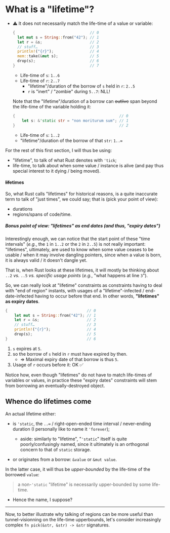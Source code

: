 # What is a "lifetime"?

  - ⚠️ It does not necessarily match the life-time of a value or variable:

    ```rs
    {                                 // 0
      let mut s = String::from("42"); // 1
      let r = &s;                     // 2
      // stuff…                       // 3
      println!("{r}");                // 4
      mem::take(&mut s);              // 5
      drop(s);                        // 6
    }                                 // 7
    ```

      - Life-time of `s`: `1..6`
      - Life-time of `r`: `2..7`
        - "lifetime"/duration of the borrow of `s` held in `r`: `2..5`
        - `r` is "inert" / "zombie" during `5..7`: NLL!

    Note that the "lifetime"/duration of a borrow can ~~outlive~~ span beyond the life-time of the variable holding it:

    ```rs
    {                                              // 0
        let s: &'static str = "non moriturum sum"; // 1
    }                                              // 2
    ```

      - Life-time of `s`: `1..2`
      - "lifetime"/duration of the borrow of that `str`: `1..∞`

For the rest of this first section, I will thus be using:
  - "lifetime", to talk of what Rust denotes with `'tick`;
  - life-time, to talk about when some value / instance is alive (and pay thus special interest to it dying / being moved).

#### <span style="text-decoration: line-through;">life</span>times

So, what Rust calls "lifetimes" for historical reasons, is a quite inaccurate term to talk of "just times", we could say; that is (pick your point of view):
  - durations
  - regions/spans of code/time.

##### Bonus point of view: "lifetimes" as end dates (and thus, "expiry dates")

Interestingly enough, we can notice that the start point of these "time intervals" (_e.g._, the `1` in `1..2` or the `2` in `2..5`) is not really important: "lifetimes", ultimately, are used to know when some value ceases to be usable / when it may involve dangling pointers, since when a value is born, it is always valid / it doesn't dangle yet.

That is, when Rust looks at these lifetimes, it will mostly be thinking about `..2` _vs._ `..5` _vs._ _specific usage points_ (_e.g._, "what happens at line `3`").

So, we can really look at "lifetime" constraints as constraints having to deal with "end of region" instants, with usages of a "lifetime"-infected / end-date-infected having to occur before that end. In other words, **"lifetimes" as expiry dates**.

```rs
{                                   // 0
    let mut s = String::from("42"); // 1
    let r = &s;                     // 2
    // stuff…                       // 3
    println!("{r}");                // 4
    drop(s);                        // 5
}                                   // 6
```

 1. `s` expires at `5`.
 1. so the borrow of `s` held in `r` must have expired by then.
      - ⇒ Maximal expiry date of that borrow is thus `5`.
 1. Usage of `r` occurs before it: OK ✅

Notice how, even though "lifetimes" do not have to match life-times of variables or values, in practice these "expiry dates" constraints will stem from borrowing an eventually-destroyed object.

## Whence do lifetimes come

An actual lifetime either:

  - is `'static`, the `..∞` / right-open-ended time interval / never-ending duration (I personally like to name it `'forever`);

      - aside: similarly to "lifetime", "`'static`" itself is quite poorly/confusingly named, since it ultimately is an orthogonal concern to that of `static` storage.

  - or originates from a borrow: `&value` or `&mut value`.

In the latter case, it will thus be _upper-bounded_ by the life-time of the borrowed `value`:

> a non-`'static` "lifetime" is necessarily upper-bounded by some life-time.

  - Hence the name, I suppose?

___

Now, to better illustrate why talking of regions can be more useful than tunnel-visionning on the life-time upperbounds, let's consider increasingly complex `fn pick(&str, &str) -> &str` signatures.
